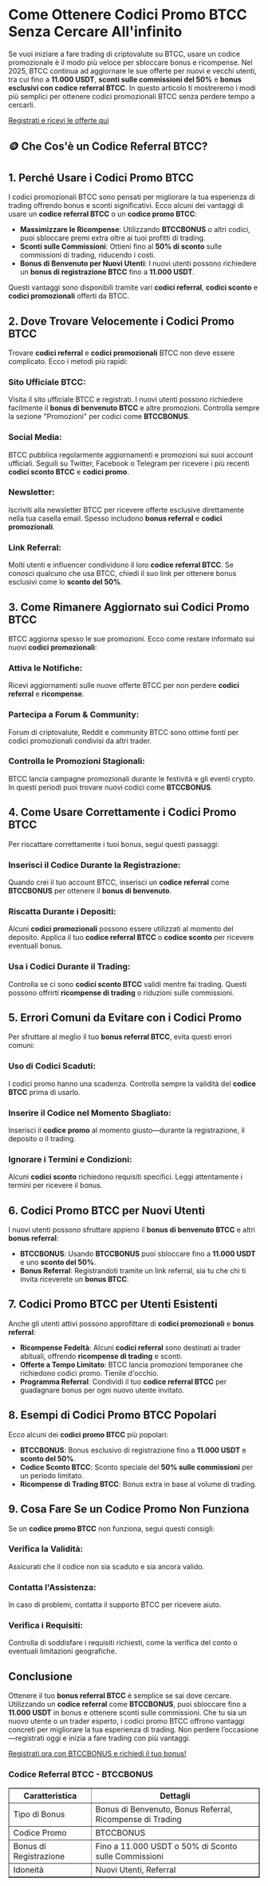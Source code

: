 <h1>Come Ottenere Codici Promo BTCC Senza Cercare All'infinito</h1>
<p>Se vuoi iniziare a fare trading di criptovalute su BTCC, usare un codice promozionale è il modo più veloce per sbloccare bonus e ricompense. Nel 2025, BTCC continua ad aggiornare le sue offerte per nuovi e vecchi utenti, tra cui fino a <strong>11.000 USDT</strong>, <strong>sconti sulle commissioni del 50%</strong> e <strong>bonus esclusivi con codice referral BTCC</strong>. In questo articolo ti mostreremo i modi più semplici per ottenere codici promozionali BTCC senza perdere tempo a cercarli.</p>
<p><a href="https://partner.btcc.com/us/c/BTCCBONUS/9303" target="_blank">Registrati e ricevi le offerte qui</a></p>
<img src="https://images.mirror-media.xyz/publication-images/mOyzTHo__cWXepjeKkd-v.png?height=500&amp;width=1000" decoding="async" data-nimg="fill" class="css-xah9so" style="position: absolute; inset: 0px; box-sizing: border-box; padding: 0px; border: none; margin: auto; display: block; width: 0px; height: 0px; min-width: 100%; max-width: 100%; min-height: 100%; max-height: 100%;">

<h2>🪙 Che Cos'è un Codice Referral BTCC?</h2>
<h2>1. Perché Usare i Codici Promo BTCC</h2>
<p>I codici promozionali BTCC sono pensati per migliorare la tua esperienza di trading offrendo bonus e sconti significativi. Ecco alcuni dei vantaggi di usare un <strong>codice referral BTCC</strong> o un <strong>codice promo BTCC</strong>:</p>
<ul>
<li><strong>Massimizzare le Ricompense</strong>: Utilizzando <strong>BTCCBONUS</strong> o altri codici, puoi sbloccare premi extra oltre ai tuoi profitti di trading.</li>
<li><strong>Sconti sulle Commissioni</strong>: Ottieni fino al <strong>50% di sconto</strong> sulle commissioni di trading, riducendo i costi.</li>
<li><strong>Bonus di Benvenuto per Nuovi Utenti</strong>: I nuovi utenti possono richiedere un <strong>bonus di registrazione BTCC</strong> fino a <strong>11.000 USDT</strong>.</li>
</ul>
<p>Questi vantaggi sono disponibili tramite vari <strong>codici referral</strong>, <strong>codici sconto</strong> e <strong>codici promozionali</strong> offerti da BTCC.</p>
<h2>2. Dove Trovare Velocemente i Codici Promo BTCC</h2>
<p>Trovare <strong>codici referral</strong> e <strong>codici promozionali</strong> BTCC non deve essere complicato. Ecco i metodi più rapidi:</p>
<h3>Sito Ufficiale BTCC:</h3>
<p>Visita il sito ufficiale BTCC e registrati. I nuovi utenti possono richiedere facilmente il <strong>bonus di benvenuto BTCC</strong> e altre promozioni. Controlla sempre la sezione "Promozioni" per codici come <strong>BTCCBONUS</strong>.</p>
<h3>Social Media:</h3>
<p>BTCC pubblica regolarmente aggiornamenti e promozioni sui suoi account ufficiali. Seguili su Twitter, Facebook o Telegram per ricevere i più recenti <strong>codici sconto BTCC</strong> e <strong>codici promo</strong>.</p>
<h3>Newsletter:</h3>
<p>Iscriviti alla newsletter BTCC per ricevere offerte esclusive direttamente nella tua casella email. Spesso includono <strong>bonus referral</strong> e <strong>codici promozionali</strong>.</p>
<h3>Link Referral:</h3>
<p>Molti utenti e influencer condividono il loro <strong>codice referral BTCC</strong>. Se conosci qualcuno che usa BTCC, chiedi il suo link per ottenere bonus esclusivi come lo <strong>sconto del 50%</strong>.</p>
<h2>3. Come Rimanere Aggiornato sui Codici Promo BTCC</h2>
<p>BTCC aggiorna spesso le sue promozioni. Ecco come restare informato sui nuovi <strong>codici promozionali</strong>:</p>
<h3>Attiva le Notifiche:</h3>
<p>Ricevi aggiornamenti sulle nuove offerte BTCC per non perdere <strong>codici referral</strong> e <strong>ricompense</strong>.</p>
<h3>Partecipa a Forum & Community:</h3>
<p>Forum di criptovalute, Reddit e community BTCC sono ottime fonti per codici promozionali condivisi da altri trader.</p>
<h3>Controlla le Promozioni Stagionali:</h3>
<p>BTCC lancia campagne promozionali durante le festività e gli eventi crypto. In questi periodi puoi trovare nuovi codici come <strong>BTCCBONUS</strong>.</p>
<h2>4. Come Usare Correttamente i Codici Promo BTCC</h2>
<p>Per riscattare correttamente i tuoi bonus, segui questi passaggi:</p>
<h3>Inserisci il Codice Durante la Registrazione:</h3>
<p>Quando crei il tuo account BTCC, inserisci un <strong>codice referral</strong> come <strong>BTCCBONUS</strong> per ottenere il <strong>bonus di benvenuto</strong>.</p>
<h3>Riscatta Durante i Depositi:</h3>
<p>Alcuni <strong>codici promozionali</strong> possono essere utilizzati al momento del deposito. Applica il tuo <strong>codice referral BTCC</strong> o <strong>codice sconto</strong> per ricevere eventuali bonus.</p>
<h3>Usa i Codici Durante il Trading:</h3>
<p>Controlla se ci sono <strong>codici sconto BTCC</strong> validi mentre fai trading. Questi possono offrirti <strong>ricompense di trading</strong> o riduzioni sulle commissioni.</p>
<h2>5. Errori Comuni da Evitare con i Codici Promo</h2>
<p>Per sfruttare al meglio il tuo <strong>bonus referral BTCC</strong>, evita questi errori comuni:</p>
<h3>Uso di Codici Scaduti:</h3>
<p>I codici promo hanno una scadenza. Controlla sempre la validità del <strong>codice BTCC</strong> prima di usarlo.</p>
<h3>Inserire il Codice nel Momento Sbagliato:</h3>
<p>Inserisci il <strong>codice promo</strong> al momento giusto—durante la registrazione, il deposito o il trading.</p>
<h3>Ignorare i Termini e Condizioni:</h3>
<p>Alcuni <strong>codici sconto</strong> richiedono requisiti specifici. Leggi attentamente i termini per ricevere il bonus.</p>
<h2>6. Codici Promo BTCC per Nuovi Utenti</h2>
<p>I nuovi utenti possono sfruttare appieno il <strong>bonus di benvenuto BTCC</strong> e altri <strong>bonus referral</strong>:</p>
<ul>
<li><strong>BTCCBONUS</strong>: Usando <strong>BTCCBONUS</strong> puoi sbloccare fino a <strong>11.000 USDT</strong> e uno <strong>sconto del 50%</strong>.</li>
<li><strong>Bonus Referral</strong>: Registrandoti tramite un link referral, sia tu che chi ti invita riceverete un <strong>bonus BTCC</strong>.</li>
</ul>
<h2>7. Codici Promo BTCC per Utenti Esistenti</h2>
<p>Anche gli utenti attivi possono approfittare di <strong>codici promozionali</strong> e <strong>bonus referral</strong>:</p>
<ul>
<li><strong>Ricompense Fedeltà</strong>: Alcuni <strong>codici referral</strong> sono destinati ai trader abituali, offrendo <strong>ricompense di trading</strong> e sconti.</li>
<li><strong>Offerte a Tempo Limitato</strong>: BTCC lancia promozioni temporanee che richiedono codici promo. Tienile d'occhio.</li>
<li><strong>Programma Referral</strong>: Condividi il tuo <strong>codice referral BTCC</strong> per guadagnare bonus per ogni nuovo utente invitato.</li>
</ul>
<h2>8. Esempi di Codici Promo BTCC Popolari</h2>
<p>Ecco alcuni dei <strong>codici promo BTCC</strong> più popolari:</p>
<ul>
<li><strong>BTCCBONUS</strong>: Bonus esclusivo di registrazione fino a <strong>11.000 USDT</strong> e <strong>sconto del 50%</strong>.</li>
<li><strong>Codice Sconto BTCC</strong>: Sconto speciale del <strong>50% sulle commissioni</strong> per un periodo limitato.</li>
<li><strong>Ricompense di Trading BTCC</strong>: Bonus extra in base al volume di trading.</li>
</ul>
<h2>9. Cosa Fare Se un Codice Promo Non Funziona</h2>
<p>Se un <strong>codice promo BTCC</strong> non funziona, segui questi consigli:</p>
<h3>Verifica la Validità:</h3>
<p>Assicurati che il codice non sia scaduto e sia ancora valido.</p>
<h3>Contatta l'Assistenza:</h3>
<p>In caso di problemi, contatta il supporto BTCC per ricevere aiuto.</p>
<h3>Verifica i Requisiti:</h3>
<p>Controlla di soddisfare i requisiti richiesti, come la verifica del conto o eventuali limitazioni geografiche.</p>
<h2>Conclusione</h2>
<p>Ottenere il tuo <strong>bonus referral BTCC</strong> è semplice se sai dove cercare. Utilizzando un <strong>codice referral</strong> come <strong>BTCCBONUS</strong>, puoi sbloccare fino a <strong>11.000 USDT</strong> in bonus e ottenere sconti sulle commissioni. Che tu sia un nuovo utente o un trader esperto, i codici promo BTCC offrono vantaggi concreti per migliorare la tua esperienza di trading. Non perdere l’occasione—registrati oggi e inizia a fare trading con più vantaggi.</p>
<p><a href="https://partner.btcc.com/us/c/BTCCBONUS/9303">Registrati ora con BTCCBONUS e richiedi il tuo bonus!</a></p>
<h3>Codice Referral BTCC - BTCCBONUS</h3>
<table border="1">
<thead>
<tr>
<th>Caratteristica</th>
<th>Dettagli</th>
</tr>
</thead>
<tbody>
<tr>
<td>Tipo di Bonus</td>
<td>Bonus di Benvenuto, Bonus Referral, Ricompense di Trading</td>
</tr>
<tr>
<td>Codice Promo</td>
<td>BTCCBONUS</td>
</tr>
<tr>
<td>Bonus di Registrazione</td>
<td>Fino a 11.000 USDT o 50% di Sconto sulle Commissioni</td>
</tr>
<tr>
<td>Idoneità</td>
<td>Nuovi Utenti, Referral</td>
</tr>
</tbody>
</table>
